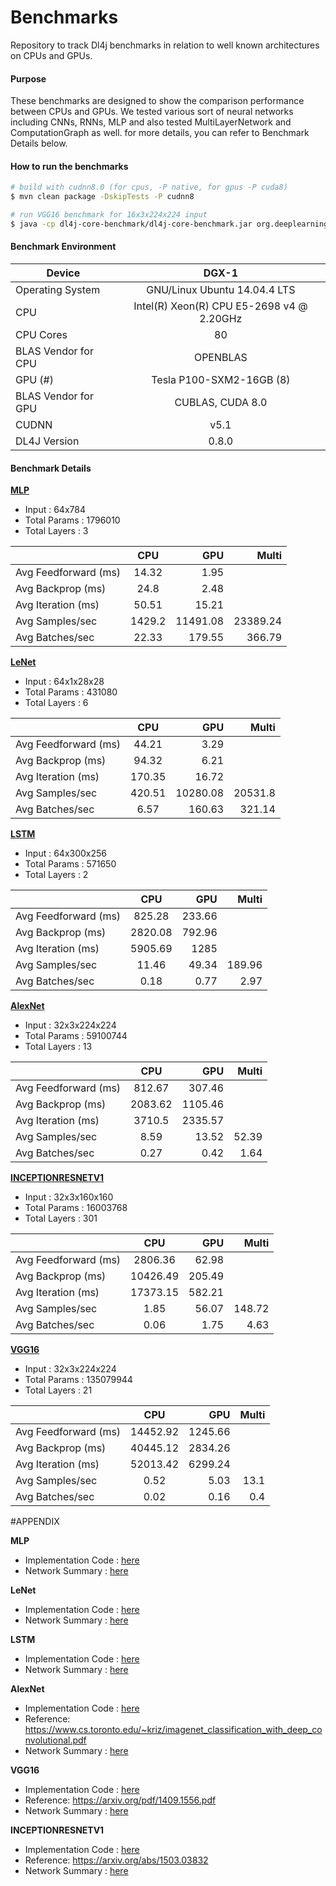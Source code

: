 # Benchmarks
Repository to track Dl4j benchmarks in relation to well known architectures on CPUs and GPUs.

#### Purpose
These benchmarks are designed to show the comparison performance between CPUs and GPUs.
We tested various sort of neural networks including CNNs, RNNs, MLP and also tested MultiLayerNetwork and ComputationGraph as well. for more details, you can refer to Benchmark Details below.

#### How to run the benchmarks
```sh
# build with cudnn8.0 (for cpus, -P native, for gpus -P cuda8)
$ mvn clean package -DskipTests -P cudnn8

# run VGG16 benchmark for 16x3x224x224 input
$ java -cp dl4j-core-benchmark/dl4j-core-benchmark.jar org.deeplearning4j.benchmarks.BenchmarkTinyImageNet --modelType VGG16 -w 224 -h 224 -c 3 -b 16
```

#### Benchmark Environment

| Device | DGX-1 |
| ---------- |:-----:|
| Operating System  | GNU/Linux Ubuntu 14.04.4 LTS |
| CPU  | Intel(R) Xeon(R) CPU E5-2698 v4 @ 2.20GHz |
| CPU Cores | 80 |
| BLAS Vendor for CPU | OPENBLAS |
| GPU (#)  | Tesla P100-SXM2-16GB (8) |
| BLAS Vendor for GPU  | CUBLAS, CUDA 8.0 |
| CUDNN | v5.1|
| DL4J Version | 0.8.0 |

#### Benchmark Details

[**MLP**](#mlp)
- Input : 64x784
- Total Params : 1796010
- Total Layers : 3

|                       | CPU       | GPU       | Multi   |
| --------------------- |:---------:| ---------:| -------:|
| Avg Feedforward (ms)  | 14.32     | 1.95      |
| Avg Backprop (ms)     | 24.8      | 2.48      |
| Avg Iteration (ms)    | 50.51     | 15.21     |
| Avg Samples/sec       | 1429.2    | 11491.08  | 23389.24|
| Avg Batches/sec       | 22.33     | 179.55    | 366.79  |

[**LeNet**](#lenet)
- Input : 64x1x28x28
- Total Params : 431080
- Total Layers : 6

|                       | CPU       | GPU       | Multi   |
| --------------------- |:---------:| ---------:| -------:|
| Avg Feedforward (ms)  | 44.21     | 3.29      |
| Avg Backprop (ms)     | 94.32     | 6.21      |
| Avg Iteration (ms)    | 170.35    | 16.72     |
| Avg Samples/sec       | 420.51    | 10280.08  | 20531.8 |
| Avg Batches/sec       | 6.57      | 160.63    | 321.14  |

[**LSTM**](#lstm)
- Input : 64x300x256
- Total Params : 571650
- Total Layers : 2

|                       | CPU       | GPU       | Multi   |
| --------------------- |:---------:| ---------:| -------:|
| Avg Feedforward (ms)  | 825.28    | 233.66    |         |
| Avg Backprop (ms)     | 2820.08   | 792.96    |         |
| Avg Iteration (ms)    | 5905.69   | 1285      |         |
| Avg Samples/sec       | 11.46     | 49.34     | 189.96  |
| Avg Batches/sec       | 0.18      | 0.77      | 2.97    |


[**AlexNet**](#alexnet)
- Input : 32x3x224x224
- Total Params : 59100744
- Total Layers : 13

|                       | CPU       | GPU       | Multi   |
| --------------------- |:---------:| ---------:| -------:|
| Avg Feedforward (ms)  | 812.67    | 307.46    |
| Avg Backprop (ms)     | 2083.62   | 1105.46   |
| Avg Iteration (ms)    | 3710.5    | 2335.57   |
| Avg Samples/sec       | 8.59      | 13.52     | 52.39   |
| Avg Batches/sec       | 0.27      | 0.42      | 1.64    |


[**INCEPTIONRESNETV1**](#inceptionv1)
- Input : 32x3x160x160
- Total Params : 16003768
- Total Layers : 301

|                       | CPU       | GPU       | Multi   |
| --------------------- |:---------:| ---------:| -------:|
| Avg Feedforward (ms)  | 2806.36   | 62.98     |         |
| Avg Backprop (ms)     | 10426.49  | 205.49    |         |
| Avg Iteration (ms)    | 17373.15  | 582.21    |         |
| Avg Samples/sec       | 1.85      | 56.07     | 148.72  |
| Avg Batches/sec       | 0.06      | 1.75      | 4.63    |

[**VGG16**](#vgg16)
- Input : 32x3x224x224
- Total Params : 135079944
- Total Layers : 21

|                       | CPU       | GPU       | Multi   |
| --------------------- |:---------:| ---------:| -------:|
| Avg Feedforward (ms)  | 14452.92  | 1245.66   |         |
| Avg Backprop (ms)     | 40445.12  | 2834.26   |         |
| Avg Iteration (ms)    | 52013.42  | 6299.24   |         |
| Avg Samples/sec       | 0.52      | 5.03      | 13.1    |
| Avg Batches/sec       | 0.02      | 0.16      | 0.4     |





#APPENDIX

<a name="mlp">**MLP**</a>
- Implementation Code : [here](https://github.com/deeplearning4j/dl4j-benchmark/blob/dh_nvidiakr/dl4j-core-benchmark/src/main/java/org/deeplearning4j/models/mlp/SimpleMLP.java)
- Network Summary : [here](https://gist.github.com/kepricon/622fc5f6131b2f6fdbf02e755bcb0d7b)

<a name="lenet">**LeNet**</a>
- Implementation Code : [here](https://github.com/deeplearning4j/dl4j-benchmark/blob/dh_nvidiakr/dl4j-core-benchmark/src/main/java/org/deeplearning4j/models/cnn/LeNet.java)
- Network Summary : [here](https://gist.github.com/kepricon/86f76610dbf6c8f629c53a6d1cbccc8e)

<a name="lstm">**LSTM**</a>
- Implementation Code : [here](https://github.com/deeplearning4j/dl4j-benchmark/blob/dh_nvidiakr/dl4j-core-benchmark/src/main/java/org/deeplearning4j/models/rnn/W2VSentiment.java)
- Network Summary : [here](https://gist.github.com/kepricon/8637248febfa41350f89643695ba6a1b)

<a name="alexnet">**AlexNet**</a>
- Implementation Code : [here](https://github.com/deeplearning4j/dl4j-benchmark/blob/master/dl4j-core-benchmark/src/main/java/org/deeplearning4j/models/cnn/AlexNet.java)
- Reference: https://www.cs.toronto.edu/~kriz/imagenet_classification_with_deep_convolutional.pdf
- Network Summary : [here](https://gist.github.com/kepricon/f3184026890024bc44f73da22d1fed27)

<a name="vgg16">**VGG16**</a>
- Implementation Code : [here](https://github.com/deeplearning4j/dl4j-benchmark/blob/master/dl4j-core-benchmark/src/main/java/org/deeplearning4j/models/cnn/VGG16.java)
- Reference: https://arxiv.org/pdf/1409.1556.pdf
- Network Summary : [here](https://gist.github.com/kepricon/3ae1776656432382cf02c1c8f110c98d)

<a name="inceptionv1">**INCEPTIONRESNETV1**</a>
- Implementation Code : [here](https://github.com/deeplearning4j/dl4j-benchmark/blob/master/dl4j-core-benchmark/src/main/java/org/deeplearning4j/models/cnn/InceptionResNetV1.java)
- Reference: https://arxiv.org/abs/1503.03832
- Network Summary : [here](https://gist.github.com/kepricon/1dad994a6bfaa79dcbf5903870f1d187)